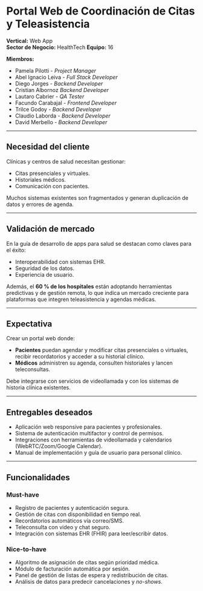 # Portal Web de Coordinación de Citas y Teleasistencia  

**Vertical:** Web App  
**Sector de Negocio:** HealthTech 
**Equipo:** 16

**Miembros:**
- Pamela Pilotti - *Project Manager*
- Abel Ignacio Leiva - *Full Stack Developer*
- Diego Jorges - *Backend Developer*
- Cristian Albornoz *Backend Developer*
- Lautaro Cabrier - *QA Tester*
- Facundo Carabajal - *Frontend Developer*
- Trilce Godoy - *Backend Developer*
- Claudio Laborda - *Backend Developer*
- David Merbello - *Backend Developer*

---

## Necesidad del cliente  
Clínicas y centros de salud necesitan gestionar:  

- Citas presenciales y virtuales.  
- Historiales médicos.  
- Comunicación con pacientes.  

Muchos sistemas existentes son fragmentados y generan duplicación de datos y errores de agenda.  

---

## Validación de mercado  
En la guía de desarrollo de apps para salud se destacan como claves para el éxito:  

- Interoperabilidad con sistemas EHR.  
- Seguridad de los datos.  
- Experiencia de usuario.  

Además, el **60 % de los hospitales** están adoptando herramientas predictivas y de gestión remota, lo que indica un mercado creciente para plataformas que integren teleasistencia y agendas médicas.  

---

## Expectativa  
Crear un portal web donde:  

- **Pacientes** puedan agendar y modificar citas presenciales o virtuales, recibir recordatorios y acceder a su historial clínico.  
- **Médicos** administren su agenda, consulten historiales y lancen teleconsultas.  

Debe integrarse con servicios de videollamada y con los sistemas de historia clínica existentes.  

---

## Entregables deseados  

- Aplicación web responsive para pacientes y profesionales.  
- Sistema de autenticación multifactor y control de permisos.  
- Integraciones con herramientas de videollamada y calendarios (WebRTC/Zoom/Google Calendar).  
- Manual de implementación y guía de usuario para personal clínico.  

---

## Funcionalidades  

### Must-have  
- Registro de pacientes y autenticación segura.  
- Gestión de citas con disponibilidad en tiempo real.  
- Recordatorios automáticos vía correo/SMS.  
- Teleconsulta con video y chat seguro.  
- Integración con sistemas EHR (FHIR) para leer/escribir datos.  

### Nice-to-have  
- Algoritmo de asignación de citas según prioridad médica.  
- Módulo de facturación automática por sesión.  
- Panel de gestión de listas de espera y redistribución de citas.  
- Análisis de datos para predecir cancelaciones y *no-shows*.  
